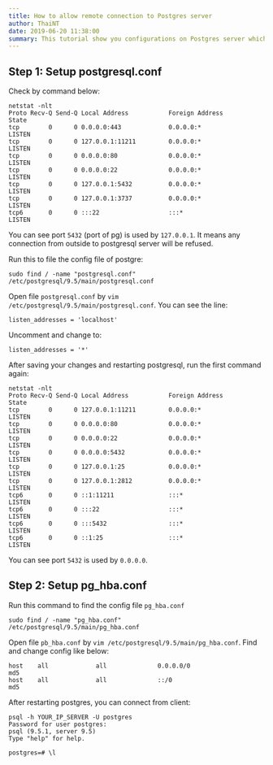 ```yaml
---
title: How to allow remote connection to Postgres server
author: ThaiNT
date: 2019-06-20 11:38:00
summary: This tutorial show you configurations on Postgres server which will allow connections from remote.
---
```


## Step 1: Setup postgresql.conf

Check by command below:

```shell
netstat -nlt
Proto Recv-Q Send-Q Local Address           Foreign Address         State
tcp        0      0 0.0.0.0:443             0.0.0.0:*               LISTEN
tcp        0      0 127.0.0.1:11211         0.0.0.0:*               LISTEN
tcp        0      0 0.0.0.0:80              0.0.0.0:*               LISTEN
tcp        0      0 0.0.0.0:22              0.0.0.0:*               LISTEN
tcp        0      0 127.0.0.1:5432          0.0.0.0:*               LISTEN
tcp        0      0 127.0.0.1:3737          0.0.0.0:*               LISTEN
tcp6       0      0 :::22                   :::*                    LISTEN
```

You can see port `5432` (port of pg) is used by `127.0.0.1`. It means any
connection from outside to postgresql server will be refused.

Run this to file the config file of postgre:

```shell
sudo find / -name "postgresql.conf"
/etc/postgresql/9.5/main/postgresql.conf
```

Open file `postgresql.conf` by `vim /etc/postgresql/9.5/main/postgresql.conf`.
You can see the line:
```
listen_addresses = 'localhost'
```

Uncomment and change to:

```
listen_addresses = '*'
```

After saving your changes and restarting postgresql, run the first command
again:

```shell
netstat -nlt
Proto Recv-Q Send-Q Local Address           Foreign Address         State
tcp        0      0 127.0.0.1:11211         0.0.0.0:*               LISTEN
tcp        0      0 0.0.0.0:80              0.0.0.0:*               LISTEN
tcp        0      0 0.0.0.0:22              0.0.0.0:*               LISTEN
tcp        0      0 0.0.0.0:5432            0.0.0.0:*               LISTEN
tcp        0      0 127.0.0.1:25            0.0.0.0:*               LISTEN
tcp        0      0 127.0.0.1:2812          0.0.0.0:*               LISTEN
tcp6       0      0 ::1:11211               :::*                    LISTEN
tcp6       0      0 :::22                   :::*                    LISTEN
tcp6       0      0 :::5432                 :::*                    LISTEN
tcp6       0      0 ::1:25                  :::*                    LISTEN
```

You can see port `5432` is used by `0.0.0.0`.

## Step 2: Setup pg_hba.conf

Run this command to find the config file `pg_hba.conf`

```
sudo find / -name "pg_hba.conf"
/etc/postgresql/9.5/main/pg_hba.conf
```

Open file `pb_hba.conf` by `vim /etc/postgresql/9.5/main/pg_hba.conf`. Find and
change config like below:

```
host    all             all              0.0.0.0/0                       md5
host    all             all              ::/0                            md5
```

After restarting postgres, you can connect from client:

```
psql -h YOUR_IP_SERVER -U postgres
Password for user postgres:
psql (9.5.1, server 9.5)
Type "help" for help.

postgres=# \l
```